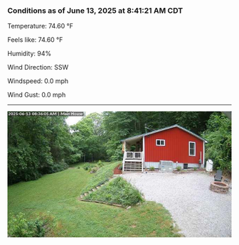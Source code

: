### Conditions as of June 13, 2025 at 8:41:21 AM CDT 

Temperature: 74.60 &deg;F

Feels like: 74.60 &deg;F

Humidity: 94%

Wind Direction: SSW

Windspeed: 0.0 mph

Wind Gust: 0.0 mph

---

<img src="./images/latest.jpeg"/>

